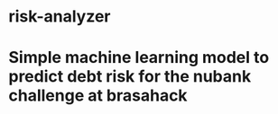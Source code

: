 # risk-analyzer

# Simple machine learning model to predict debt risk for the nubank challenge at brasahack
